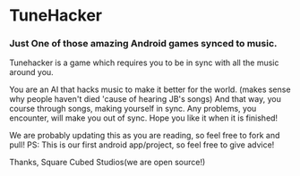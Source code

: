# TuneHacker
### Just One of those amazing Android games synced to music.

Tunehacker is a game which requires you to be in sync with all the music around you.

You are an AI that hacks music to make it better for the world.
(makes sense why people haven't died 'cause of hearing JB's songs)
And that way, you course through songs, making yourself in sync.
Any problems, you encounter, will make you out of sync.
Hope you like it when it is finished!

We are probably updating this as you are reading, so feel free to fork and pull!
PS: This is our first android app/project, so feel free to give advice!

Thanks, 
Square Cubed Studios(we are open source!)
